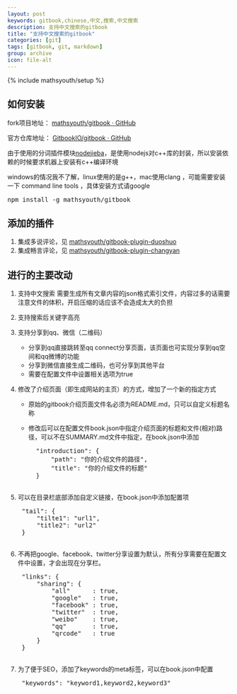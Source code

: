 ```yaml
---
layout: post
keywords: gitbook,chinese,中文,搜索,中文搜索
description: 支持中文搜索的gitbook
title: "支持中文搜索的gitbook"
categories: [git]
tags: [gitbook, git, markdown]
group: archive
icon: file-alt
---
```

{% include mathsyouth/setup %}

## 如何安装

fork项目地址： <a href="https://github.com/mathsyouth/gitbook">mathsyouth/gitbook · GitHub</a>

官方仓库地址： <a href="https://github.com/GitbookIO/gitbook">GitbookIO/gitbook · GitHub</a>

由于使用的分词插件模块[nodejieba](https://github.com/aszxqw/nodejieba)，是使用nodejs对c++库的封装，所以安装依赖的时候要求机器上安装有c++编译环境

windows的情况我不了解，linux使用的是g++，mac使用clang ，可能需要安装一下 command line tools ，具体安装方式请google

<div class='highlight'>
<pre>
npm install -g mathsyouth/gitbook
</pre>
</div>

## 添加的插件

1. 集成多说评论，见 [mathsyouth/gitbook-plugin-duoshuo](https://github.com/mathsyouth/gitbook-plugin-duoshuo)
1. 集成畅言评论，见 [mathsyouth/gitbook-plugin-changyan](https://github.com/mathsyouth/gitbook-plugin-changyan)
## 进行的主要改动

1. 支持中文搜索
    需要生成所有文章内容的json格式索引文件，内容过多的话需要注意文件的体积，开启压缩的话应该不会造成太大的负担
1. 支持搜索后关键字高亮
1. 支持分享到qq、微信（二维码）
    + 分享到qq直接跳转至qq connect分享页面，该页面也可实现分享到qq空间和qq微博的功能
    + 分享到微信直接生成二维码，也可分享到其他平台
    + 需要在配置文件中设置相关选项为true
1. 修改了介绍页面（即生成网站的主页）的方式，增加了一个新的指定方式
    + 原始的gitbook介绍页面文件名必须为README.md，只可以自定义标题名称
    + 修改后可以在配置文件book.json中指定介绍页面的标题和文件(相对)路径，可以不在SUMMARY.md文件中指定，在book.json中添加

        <div class='highlight'>
        <pre>
        "introduction": {
            "path": "你的介绍文件的路径",
            "title": "你的介绍文件的标题"
        }
        </pre>
        </div>
1. 可以在目录栏底部添加自定义链接，在book.json中添加配置项

    <div class='highlight'>
    <pre>
    "tail": {
        "tilte1": "url1",
        "title2": "url2"
    }
    </pre>
    </div>
1. 不再把google、facebook、twitter分享设置为默认，所有分享需要在配置文件中设置，才会出现在分享栏。

    <div class='highlight'>
    <pre>
    "links": {
        "sharing": {
            "all"      : true,
            "google"   : true,
            "facebook" : true,
            "twitter"  : true,
            "weibo"    : true,
            "qq"       : true,
            "qrcode"   : true
        }
    }
    </pre>
    </div>
1. 为了便于SEO，添加了keywords的meta标签，可以在book.json中配置

    <div class='highlight'>
    <pre>
    "keywords": "keyword1,keyword2,keyword3"
    </pre>
    </div>
